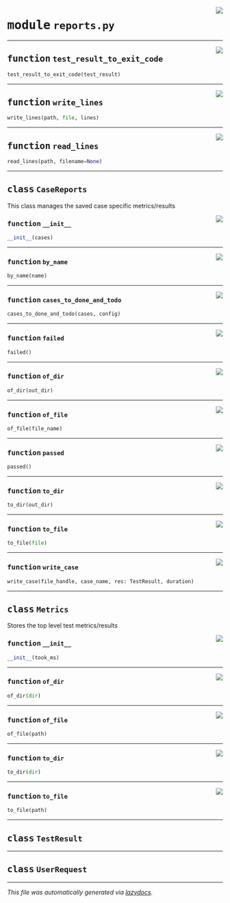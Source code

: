<!-- markdownlint-disable -->

<a href="../booktest/reports.py#L0"><img align="right" style="float:right;" src="https://img.shields.io/badge/-source-cccccc?style=flat-square"></a>

# <kbd>module</kbd> `reports.py`





---

<a href="../booktest/reports.py#L19"><img align="right" style="float:right;" src="https://img.shields.io/badge/-source-cccccc?style=flat-square"></a>

## <kbd>function</kbd> `test_result_to_exit_code`

```python
test_result_to_exit_code(test_result)
```






---

<a href="../booktest/reports.py#L38"><img align="right" style="float:right;" src="https://img.shields.io/badge/-source-cccccc?style=flat-square"></a>

## <kbd>function</kbd> `write_lines`

```python
write_lines(path, file, lines)
```






---

<a href="../booktest/reports.py#L44"><img align="right" style="float:right;" src="https://img.shields.io/badge/-source-cccccc?style=flat-square"></a>

## <kbd>function</kbd> `read_lines`

```python
read_lines(path, filename=None)
```






---

## <kbd>class</kbd> `CaseReports`
This class manages the saved case specific metrics/results 

<a href="../booktest/reports.py#L98"><img align="right" style="float:right;" src="https://img.shields.io/badge/-source-cccccc?style=flat-square"></a>

### <kbd>function</kbd> `__init__`

```python
__init__(cases)
```








---

<a href="../booktest/reports.py#L107"><img align="right" style="float:right;" src="https://img.shields.io/badge/-source-cccccc?style=flat-square"></a>

### <kbd>function</kbd> `by_name`

```python
by_name(name)
```





---

<a href="../booktest/reports.py#L110"><img align="right" style="float:right;" src="https://img.shields.io/badge/-source-cccccc?style=flat-square"></a>

### <kbd>function</kbd> `cases_to_done_and_todo`

```python
cases_to_done_and_todo(cases, config)
```





---

<a href="../booktest/reports.py#L104"><img align="right" style="float:right;" src="https://img.shields.io/badge/-source-cccccc?style=flat-square"></a>

### <kbd>function</kbd> `failed`

```python
failed()
```





---

<a href="../booktest/reports.py#L125"><img align="right" style="float:right;" src="https://img.shields.io/badge/-source-cccccc?style=flat-square"></a>

### <kbd>function</kbd> `of_dir`

```python
of_dir(out_dir)
```





---

<a href="../booktest/reports.py#L130"><img align="right" style="float:right;" src="https://img.shields.io/badge/-source-cccccc?style=flat-square"></a>

### <kbd>function</kbd> `of_file`

```python
of_file(file_name)
```





---

<a href="../booktest/reports.py#L101"><img align="right" style="float:right;" src="https://img.shields.io/badge/-source-cccccc?style=flat-square"></a>

### <kbd>function</kbd> `passed`

```python
passed()
```





---

<a href="../booktest/reports.py#L165"><img align="right" style="float:right;" src="https://img.shields.io/badge/-source-cccccc?style=flat-square"></a>

### <kbd>function</kbd> `to_dir`

```python
to_dir(out_dir)
```





---

<a href="../booktest/reports.py#L169"><img align="right" style="float:right;" src="https://img.shields.io/badge/-source-cccccc?style=flat-square"></a>

### <kbd>function</kbd> `to_file`

```python
to_file(file)
```





---

<a href="../booktest/reports.py#L157"><img align="right" style="float:right;" src="https://img.shields.io/badge/-source-cccccc?style=flat-square"></a>

### <kbd>function</kbd> `write_case`

```python
write_case(file_handle, case_name, res: TestResult, duration)
```






---

## <kbd>class</kbd> `Metrics`
Stores the top level test metrics/results 

<a href="../booktest/reports.py#L70"><img align="right" style="float:right;" src="https://img.shields.io/badge/-source-cccccc?style=flat-square"></a>

### <kbd>function</kbd> `__init__`

```python
__init__(took_ms)
```








---

<a href="../booktest/reports.py#L88"><img align="right" style="float:right;" src="https://img.shields.io/badge/-source-cccccc?style=flat-square"></a>

### <kbd>function</kbd> `of_dir`

```python
of_dir(dir)
```





---

<a href="../booktest/reports.py#L79"><img align="right" style="float:right;" src="https://img.shields.io/badge/-source-cccccc?style=flat-square"></a>

### <kbd>function</kbd> `of_file`

```python
of_file(path)
```





---

<a href="../booktest/reports.py#L85"><img align="right" style="float:right;" src="https://img.shields.io/badge/-source-cccccc?style=flat-square"></a>

### <kbd>function</kbd> `to_dir`

```python
to_dir(dir)
```





---

<a href="../booktest/reports.py#L73"><img align="right" style="float:right;" src="https://img.shields.io/badge/-source-cccccc?style=flat-square"></a>

### <kbd>function</kbd> `to_file`

```python
to_file(path)
```






---

## <kbd>class</kbd> `TestResult`








---

## <kbd>class</kbd> `UserRequest`










---

_This file was automatically generated via [lazydocs](https://github.com/ml-tooling/lazydocs)._
